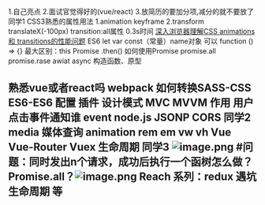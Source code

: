 
1.自己亮点
2.面试官觉得好的(vue/react)
3.放简历的要加分项,减分的就不要放了
同学1
CSS3熟悉的属性用法 
1.animation keyframe 
2.transform translateX(-100px)
    transition:all属性 0.3s时间
[深入浏览器理解CSS animations 和 transitions的性能问题](https://blog.csdn.net/leer168/article/details/25917093)
ES6 
let var const（常量）name对象 可以
function () => {} 最大区别：this
Promise .then() 如何使用Promise promise.all promise.rase
awiat async 
构造函数、原型

熟悉vue或者react吗
webpack 如何转换SASS-CSS ES6-ES6 配置 插件
设计模式 MVC MVVM 作用 用户点击事件通知谁
event
node.js
JSONP CORS
同学2
media 媒体查询
animation
rem em
vw vh
Vue Vue-Router Vuex
生命周期 
同学3 
![image.png](https://upload-images.jianshu.io/upload_images/7094266-097105f40222d650.png?imageMogr2/auto-orient/strip%7CimageView2/2/w/1240)
#问题：同时发出n个请求，成功后执行一个函树怎么做？
Promise.all？![image.png](https://upload-images.jianshu.io/upload_images/7094266-c19bc2135b7dc4a9.png?imageMogr2/auto-orient/strip%7CimageView2/2/w/1240)
Reach 系列：redux 遇坑 生命周期 等
---

